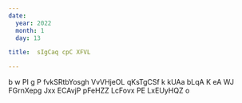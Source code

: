 ```yaml
---
date:
  year: 2022
  month: 1
  day: 13

title:  sIgCaq cpC XFVL

---
```

 b w PI  g P  fvkSRtbYosgh VvVHjeOL qKsTgCSf  k kUAa bLqA   K eA  WJ FGrnXepg Jxx ECAvjP pFeHZZ LcFovx PE LxEUyHQZ o
